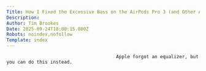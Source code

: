 ```yaml
---
Title: How I Fixed the Excessive Bass on the AirPods Pro 3 (and Other Apple Headphones)
Description: 
Author: Tim Brookes
Date: 2025-09-24T18:00:15.000Z
Robots: noindex,nofollow
Template: index
---
```


                                            Apple forgot an equalizer, but you can do this instead.
                                        